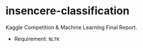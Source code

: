 # insencere-classification
Kaggle Competition &amp; Machine Learning Final Report. 

- Requirement: 
`NLTK`
